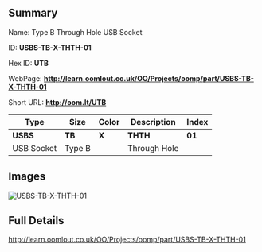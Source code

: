 

## Summary
 
Name: Type B Through Hole USB Socket

ID: __USBS-TB-X-THTH-01__

Hex ID: __UTB__

WebPage: __http://learn.oomlout.co.uk/OO/Projects/oomp/part/USBS-TB-X-THTH-01__

Short URL: __http://oom.lt/UTB__


| Type   | Size   | Color   | Description   | Index   |    
| ----- | ------   | ------   | -----   | ----   |    
| __USBS__   					| __TB__   					| __X__    						| __THTH__    					| __01__ |    
| USB Socket		| Type B	| 		| Through Hole	| 	|

## Images
![USBS-TB-X-THTH-01](http://oomlout.com/oomp-gen/parts/USBS-TB-X-THTH-01/USBS-TB-X-THTH-01_420.jpg)

## Full Details

 http://learn.oomlout.co.uk/OO/Projects/oomp/part/USBS-TB-X-THTH-01

